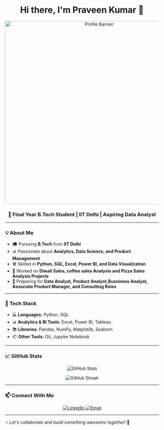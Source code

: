 

<h1 align="center">Hi there, I'm Praveen Kumar 👋</h1>

<p align="center">
  <img src="YOUR_IMAGE_URL" alt="Profile Banner" width="600px">
</p>

<h3 align="center">🚀 Final Year B.Tech Student | IIT Delhi | Aspiring Data Analyst</h3>

---

### 💡 About Me
- 🎓 Pursuing **B.Tech** from **IIT Delhi**  
- 📊 Passionate about **Analytics, Data Science, and Product Management**  
- 🛠 Skilled in **Python, SQL, Excel, Power BI, and Data Visualization**  
- 💼 Worked on **Diwali Sales, coffee sales Analysis and Pizza Sales Analysis Projects**  
- 🎯 Preparing for **Data Analyst, Product Analyst,Bussiness Analyst, Associate Product Manager, and Consulting Roles**  

---

### 🔧 Tech Stack
- 💻 **Languages:** Python, SQL  
- 📊 **Analytics & BI Tools:** Excel, Power BI, Tableau  
- 📚 **Libraries:** Pandas, NumPy, Matplotlib, Seaborn  
- 📦 **Other Tools:** Git, Jupyter Notebook  

---

### 📈 GitHub Stats
<p align="center">
  <img src="https://github-readme-stats.vercel.app/api?username=PraveenKumar&show_icons=true&theme=radical" alt="GitHub Stats">
</p>

<p align="center">
  <img src="https://github-readme-streak-stats.herokuapp.com/?user=PraveenKumar&theme=radical" alt="GitHub Streak">
</p>

---

### 📫 Connect With Me
<p align="center">
  <a href="https://www.linkedin.com/in/www.linkedin.com/in/praveen-kumar-957b5123b/" target="_blank">
    <img src="https://img.shields.io/badge/LinkedIn-Profile-blue?style=for-the-badge&logo=linkedin" alt="LinkedIn">
  </a>
  <a href="mailto:kumarpraveen215342@gmail.com">
    <img src="https://img.shields.io/badge/Email-Contact-red?style=for-the-badge&logo=gmail" alt="Email">
  </a>
</p>

---

⭐️ *Let's collaborate and build something awesome together!* 🚀  

